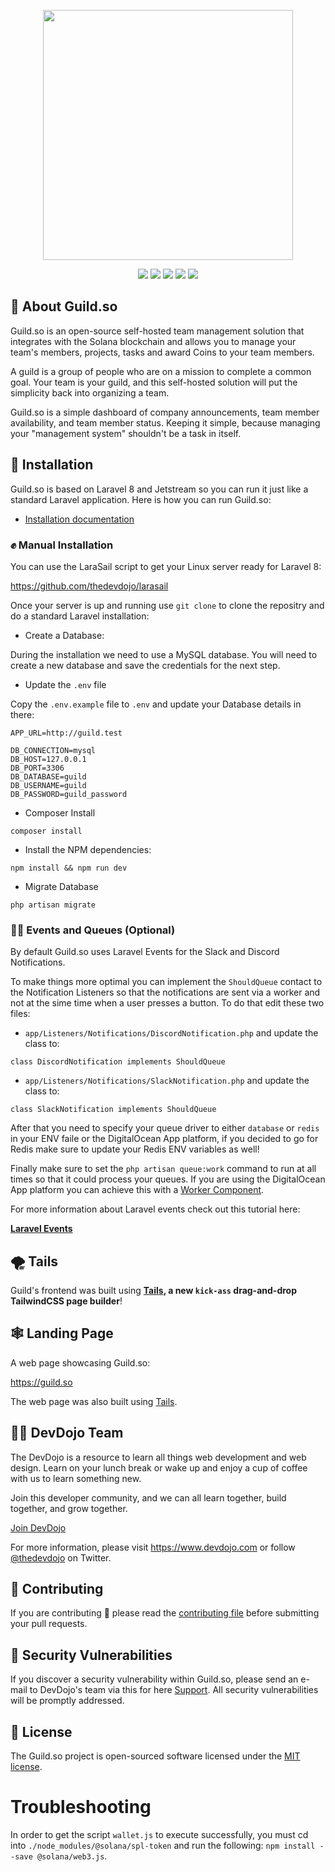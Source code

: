 <p align="center">
    <a href="https://guild.so" target="_blank">
        <img src="https://imgur.com/i3r2bzX.png" width="400">
    </a>
</p>

<div align="center">
    <p>
	    <a name="stars"><img src="https://img.shields.io/github/stars/thedevdojo/guild?style=for-the-badge"></a>
	    <a name="forks"><img src="https://img.shields.io/github/forks/thedevdojo/guild?logoColor=green&style=for-the-badge"></a>
	    <a name="contributions"><img src="https://img.shields.io/github/contributors/thedevdojo/guild?logoColor=green&style=for-the-badge"></a>
	    <a name="madeWith"><img src="https://img.shields.io/badge/Made%20with-Markdown-1f425f.svg?style=for-the-badge"></a>
	    <a name="license"><img src="https://img.shields.io/github/license/thedevdojo/guild?style=for-the-badge"></a>
    </p>
</div>

## 👋 About Guild.so

Guild.so is an open-source self-hosted team management solution that integrates with the Solana blockchain and allows you to manage your team's members, projects, tasks and award Coins to your team members.

A guild is a group of people who are on a mission to complete a common goal. Your team is your guild, and this self-hosted solution will put the simplicity back into organizing a team.

Guild.so is a simple dashboard of company announcements, team member availability, and team member status. Keeping it simple, because managing your "management system" shouldn't be a task in itself.

## 🔨 Installation

Guild.so is based on Laravel 8 and Jetstream so you can run it just like a standard Laravel application. Here is how you can run Guild.so:

- [Installation documentation](https://docs.guild.so/installation)

### ✊ Manual Installation

You can use the LaraSail script to get your Linux server ready for Laravel 8:

https://github.com/thedevdojo/larasail

Once your server is up and running use `git clone` to clone the repositry and do a standard Laravel installation:

* Create a Database:

During the installation we need to use a MySQL database. You will need to create a new database and save the credentials for the next step.

* Update the `.env` file

Copy the `.env.example` file to `.env` and update your Database details in there:

```
APP_URL=http://guild.test

DB_CONNECTION=mysql
DB_HOST=127.0.0.1
DB_PORT=3306
DB_DATABASE=guild
DB_USERNAME=guild
DB_PASSWORD=guild_password
```

* Composer Install

```
composer install
```

* Install the NPM dependencies:

```
npm install && npm run dev
```

* Migrate Database

```
php artisan migrate
```

### 🧙‍♂️ Events and Queues (Optional)

By default Guild.so uses Laravel Events for the Slack and Discord Notifications.

To make things more optimal you can implement the `ShouldQueue` contact to the Notification Listeners so that the notifications are sent via a worker and not at the sime time when a user presses a button. To do that edit these two files:

* `app/Listeners/Notifications/DiscordNotification.php` and update the class to:

```
class DiscordNotification implements ShouldQueue
```

* `app/Listeners/Notifications/SlackNotification.php` and update the class to:

```
class SlackNotification implements ShouldQueue
```

After that you need to specify your queue driver to either `database` or `redis` in your ENV faile or the DigitalOcean App platform, if you decided to go for Redis make sure to update your Redis ENV variables as well!

Finally make sure to set the `php artisan queue:work` command to run at all times so that it could process your queues. If you are using the DigitalOcean App platform you can achieve this with a [Worker Component](https://www.digitalocean.com/docs/app-platform/concepts/worker/).

For more information about Laravel events check out this tutorial here:

**[Laravel Events](https://devdojo.com/course/laravel-events)**

## 🌪 Tails

Guild's frontend was built using **[Tails](http://devdojo.com/tails), a new `kick-ass` drag-and-drop TailwindCSS page builder**!

## 🕸️ Landing Page

A web page showcasing Guild.so:

https://guild.so

The web page was also built using [Tails](http://devdojo.com/tails).

## 👩‍💻 DevDojo Team

The DevDojo is a resource to learn all things web development and web design. Learn on your lunch break or wake up and enjoy a cup of coffee with us to learn something new.

Join this developer community, and we can all learn together, build together, and grow together.

[Join DevDojo](https://devdojo.com/)

For more information, please visit https://www.devdojo.com or follow [@thedevdojo](https://twitter.com/thedevdojo) on Twitter.

## 🤲 Contributing

If you are contributing 🍿 please read the [contributing file](https://github.com/thedevdojo/guild/blob/main/CONTRIBUTING.md) before submitting your pull requests.

## 🔐 Security Vulnerabilities

If you discover a security vulnerability within Guild.so, please send an e-mail to DevDojo's team via this for here [Support](https://devdojo.com/help). All security vulnerabilities will be promptly addressed.

## 📃 License

The Guild.so project is open-sourced software licensed under the [MIT license](https://opensource.org/licenses/MIT).


# Troubleshooting

In order to get the script `wallet.js` to execute successfully, you must cd into `./node_modules/@solana/spl-token` and run the following: `npm install --save @solana/web3.js`.
